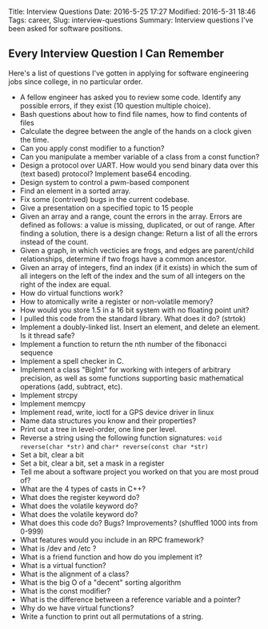 Title: Interview Questions
Date: 2016-5-25 17:27
Modified: 2016-5-31 18:46
Tags: career,
Slug: interview-questions
Summary: Interview questions I've been asked for software positions.

## Every Interview Question I Can Remember

Here's a list of questions I've gotten in applying for software engineering jobs since college, in no particular order.

* A fellow engineer has asked you to review some code. Identify any possible errors, if they exist (10 question multiple choice).
* Bash questions about how to find file names, how to find contents of files
* Calculate the degree between the angle of the hands on a clock given the time.
* Can you apply const modifier to a function?
* Can you manipulate a member variable of a class from a const function?
* Design a protocol over UART. How would you send binary data over this (text based) protocol? Implement base64 encoding.
* Design system to control a pwm-based component
* Find an element in a sorted array.
* Fix some (contrived) bugs in the current codebase.
* Give a presentation on a specified topic to 15 people
* Given an array and a range, count the errors in the array. Errors are defined as follows: a value is missing, duplicated, or out of range. After finding a solution, there is a design change: Return a list of all the errors instead of the count.
* Given a graph, in which vecticies are frogs, and edges are parent/child relationships, determine if two frogs have a common ancestor.
* Given an array of integers, find an index (if it exists) in which the sum of all integers on the left of the index and the sum of all integers on the right of the index are equal.
* How do virtual functions work?
* How to atomically write a register or non-volatile memory?
* How would you store 1.5 in a 16 bit system with no floating point unit?
* I pulled this code from the standard library. What does it do? (strtok)
* Implement a doubly-linked list. Insert an element, and delete an element. Is it thread safe?
* Implement a function to return the nth number of the fibonacci sequence
* Implement a spell checker in C.
* Implement a class "BigInt" for working with integers of arbitrary precision, as well as some functions supporting basic mathematical operations (add, subtract, etc).
* Implement strcpy
* Implement memcpy
* Implement read, write, ioctl for a GPS device driver in linux
* Name data structures you know and their properties?
* Print out a tree in level-order, one line per level.
* Reverse a string using the following function signatures: `void reverse(char *str)` and `char* reverse(const char *str)`
* Set a bit, clear a bit
* Set a bit, clear a bit, set a mask in a register
* Tell me about a software project you worked on that you are most proud of?
* What are the 4 types of casts in C++?
* What does the register keyword do?
* What does the volatile keyword do?
* What does the volatile keyword do?
* What does this code do? Bugs? Improvements? (shuffled 1000 ints from 0-999)
* What features would you include in an RPC framework?
* What is /dev and /etc ?
* What is a friend function and how do you implement it?
* What is a virtual function?
* What is the alignment of a class?
* What is the big O of a "decent" sorting algorithm
* What is the const modifier?
* What is the difference between a reference variable and a pointer?
* Why do we have virtual functions?
* Write a function to print out all permutations of a string.

